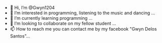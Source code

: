 - 👋 Hi, I’m @Gwyn1204
- 👀 I’m interested in programming, listening to the music and dancing ...
- 🌱 I’m currently learning programming ...
- 💞️ I’m looking to collaborate on my fellow student ...
- 📫 How to reach me you can contact me by my facebook "Gwyn Delos Santos"...

<!---
Gwyn1204/Gwyn1204 is a ✨ special ✨ repository because its `README.md` (this file) appears on your GitHub profile.
You can click the Preview link to take a look at your changes.
--->
